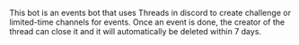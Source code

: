 This bot is an events bot that uses Threads in discord to create challenge or limited-time channels for events. Once an event is done, the creator of the thread can close it and it will automatically be deleted within 7 days.
